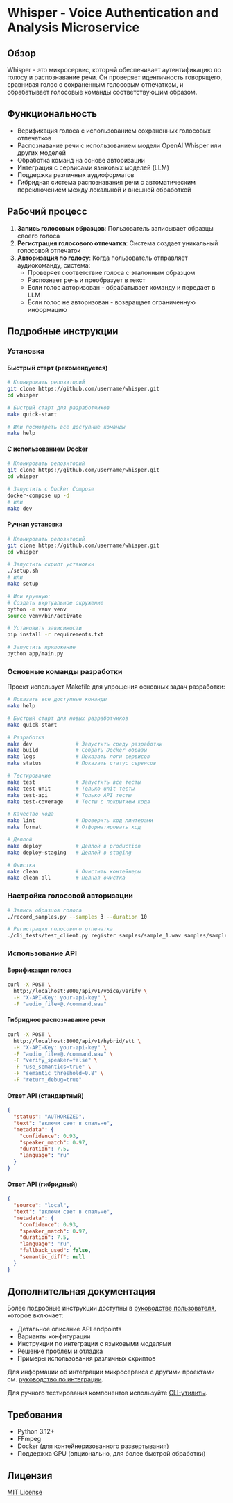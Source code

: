 # Whisper - Voice Authentication and Analysis Microservice

## Обзор
Whisper - это микросервис, который обеспечивает аутентификацию по голосу и распознавание речи. Он проверяет идентичность говорящего, сравнивая голос с сохраненным голосовым отпечатком, и обрабатывает голосовые команды соответствующим образом.

## Функциональность
- Верификация голоса с использованием сохраненных голосовых отпечатков
- Распознавание речи с использованием модели OpenAI Whisper или других моделей
- Обработка команд на основе авторизации
- Интеграция с сервисами языковых моделей (LLM)
- Поддержка различных аудиоформатов
- Гибридная система распознавания речи с автоматическим переключением между локальной и внешней обработкой

## Рабочий процесс
1. **Запись голосовых образцов**: Пользователь записывает образцы своего голоса
2. **Регистрация голосового отпечатка**: Система создает уникальный голосовой отпечаток
3. **Авторизация по голосу**: Когда пользователь отправляет аудиокоманду, система:
   - Проверяет соответствие голоса с эталонным образцом
   - Распознает речь и преобразует в текст
   - Если голос авторизован - обрабатывает команду и передает в LLM
   - Если голос не авторизован - возвращает ограниченную информацию

## Подробные инструкции

### Установка

#### Быстрый старт (рекомендуется)
```bash
# Клонировать репозиторий
git clone https://github.com/username/whisper.git
cd whisper

# Быстрый старт для разработчиков
make quick-start

# Или посмотреть все доступные команды
make help
```

#### С использованием Docker
```bash
# Клонировать репозиторий
git clone https://github.com/username/whisper.git
cd whisper

# Запустить с Docker Compose
docker-compose up -d
# или
make dev
```

#### Ручная установка
```bash
# Клонировать репозиторий
git clone https://github.com/username/whisper.git
cd whisper

# Запустить скрипт установки
./setup.sh
# или
make setup

# Или вручную:
# Создать виртуальное окружение
python -m venv venv
source venv/bin/activate

# Установить зависимости
pip install -r requirements.txt

# Запустить приложение
python app/main.py
```

### Основные команды разработки

Проект использует Makefile для упрощения основных задач разработки:

```bash
# Показать все доступные команды
make help

# Быстрый старт для новых разработчиков
make quick-start

# Разработка
make dev              # Запустить среду разработки
make build            # Собрать Docker образы
make logs             # Показать логи сервисов
make status           # Показать статус сервисов

# Тестирование
make test             # Запустить все тесты
make test-unit        # Только unit тесты
make test-api         # Только API тесты
make test-coverage    # Тесты с покрытием кода

# Качество кода
make lint             # Проверить код линтерами
make format           # Отформатировать код

# Деплой
make deploy           # Деплой в production
make deploy-staging   # Деплой в staging

# Очистка
make clean            # Очистить контейнеры
make clean-all        # Полная очистка
```

### Настройка голосовой авторизации

```bash
# Запись образцов голоса
./record_samples.py --samples 3 --duration 10

# Регистрация голосового отпечатка
./cli_tests/test_client.py register samples/sample_1.wav samples/sample_2.wav samples/sample_3.wav
```

### Использование API

#### Верификация голоса
```bash
curl -X POST \
  http://localhost:8000/api/v1/voice/verify \
  -H "X-API-Key: your-api-key" \
  -F "audio_file=@./command.wav"
```

#### Гибридное распознавание речи
```bash
curl -X POST \
  http://localhost:8000/api/v1/hybrid/stt \
  -H "X-API-Key: your-api-key" \
  -F "audio_file=@./command.wav" \
  -F "verify_speaker=false" \
  -F "use_semantics=true" \
  -F "semantic_threshold=0.8" \
  -F "return_debug=true"
```

#### Ответ API (стандартный)
```json
{
  "status": "AUTHORIZED",
  "text": "включи свет в спальне",
  "metadata": {
    "confidence": 0.93,
    "speaker_match": 0.97,
    "duration": 7.5,
    "language": "ru"
  }
}
```

#### Ответ API (гибридный)
```json
{
  "source": "local",
  "text": "включи свет в спальне",
  "metadata": {
    "confidence": 0.93,
    "speaker_match": 0.97,
    "duration": 7.5,
    "language": "ru",
    "fallback_used": false,
    "semantic_diff": null
  }
}
```

## Дополнительная документация

Более подробные инструкции доступны в [руководстве пользователя](docs/GUIDE.md), которое включает:

- Детальное описание API endpoints
- Варианты конфигурации
- Инструкции по интеграции с языковыми моделями
- Решение проблем и отладка
- Примеры использования различных скриптов

Для информации об интеграции микросервиса с другими проектами см. [руководство по интеграции](docs/INTEGRATION_GUIDE.md).

Для ручного тестирования компонентов используйте [CLI-утилиты](cli_tests/README.md).

## Требования
- Python 3.12+
- FFmpeg
- Docker (для контейнеризованного развертывания)
- Поддержка GPU (опционально, для более быстрой обработки)

## Лицензия
[MIT License](LICENSE)